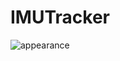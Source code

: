 # IMUTracker
![appearance](https://gist.github.com/y6tada/de85adfb4af9ef8d579c89646622f2fe/raw/962927e7a6f97bb9f34616d4de8e3fc48b77b1c9/IMUTracker_assemble.png)